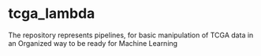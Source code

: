 # tcga_lambda
The repository represents pipelines, for basic manipulation of TCGA data in an Organized way to be ready for Machine Learning
